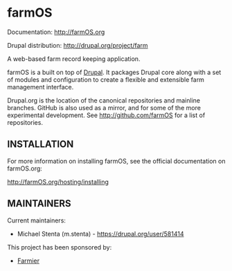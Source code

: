 farmOS
======

Documentation: http://farmOS.org

Drupal distribution: http://drupal.org/project/farm

A web-based farm record keeping application.

farmOS is a built on top of [Drupal](http://drupal.org). It packages Drupal core
along with a set of modules and configuration to create a flexible and
extensible farm management interface.

Drupal.org is the location of the canonical repositories and mainline branches.
GitHub is also used as a mirror, and for some of the more experimental
development. See http://github.com/farmOS for a list of repositories.

INSTALLATION
------------

For more information on installing farmOS, see the official documentation on
farmOS.org:

http://farmOS.org/hosting/installing

MAINTAINERS
-----------

Current maintainers:
 * Michael Stenta (m.stenta) - https://drupal.org/user/581414

This project has been sponsored by:
 * [Farmier](http://farmier.com)
